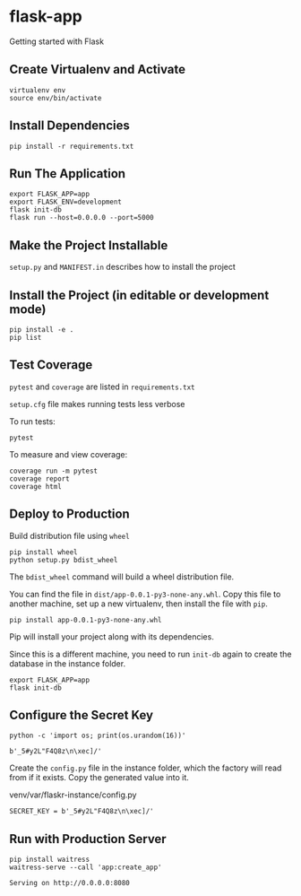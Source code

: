 # flask-app
Getting started with Flask

## Create Virtualenv and Activate
```
virtualenv env
source env/bin/activate
```

## Install Dependencies
```
pip install -r requirements.txt
```

## Run The Application
```
export FLASK_APP=app
export FLASK_ENV=development
flask init-db
flask run --host=0.0.0.0 --port=5000
```

## Make the Project Installable
```setup.py``` and ```MANIFEST.in``` describes how to install the project

## Install the Project (in editable or development mode)
```
pip install -e .
pip list
```

## Test Coverage
```pytest``` and ```coverage``` are listed in ```requirements.txt```

```setup.cfg``` file makes running tests less verbose

To run tests:
```
pytest
```

To measure and view coverage:
```
coverage run -m pytest
coverage report
coverage html
```

## Deploy to Production
Build distribution file using ```wheel```
```
pip install wheel
python setup.py bdist_wheel
```
The ```bdist_wheel``` command will build a wheel distribution file.

You can find the file in ```dist/app-0.0.1-py3-none-any.whl```. Copy this file to another machine, set up a new virtualenv, then install the file with ```pip```.
```
pip install app-0.0.1-py3-none-any.whl
```

Pip will install your project along with its dependencies.

Since this is a different machine, you need to run ```init-db``` again to create the database in the instance folder.
```
export FLASK_APP=app
flask init-db
```

## Configure the Secret Key
```
python -c 'import os; print(os.urandom(16))'

b'_5#y2L"F4Q8z\n\xec]/'
```

Create the ```config.py``` file in the instance folder, which the factory will read from if it exists. Copy the generated value into it.

venv/var/flaskr-instance/config.py
```
SECRET_KEY = b'_5#y2L"F4Q8z\n\xec]/'
```

## Run with Production Server
```
pip install waitress
waitress-serve --call 'app:create_app'

Serving on http://0.0.0.0:8080
```
